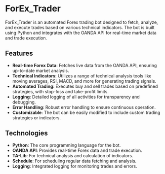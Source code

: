 # ForEx_Trader

ForEx_Trader is an automated Forex trading bot designed to fetch, analyze, and execute trades based on various technical indicators. The bot is built using Python and integrates with the OANDA API for real-time market data and trade execution.

## Features

- **Real-time Forex Data**: Fetches live data from the OANDA API, ensuring up-to-date market analysis.
- **Technical Indicators**: Utilizes a range of technical analysis tools like moving averages, RSI, MACD, and more for generating trading signals.
- **Automated Trading**: Executes buy and sell trades based on predefined strategies, with stop-loss and take-profit limits.
- **Logging**: Detailed logging of all activities for transparency and debugging.
- **Error Handling**: Robust error handling to ensure continuous operation.
- **Customizable**: The bot can be easily modified to include custom trading strategies or indicators.

## Technologies

- **Python**: The core programming language for the bot.
- **OANDA API**: Provides real-time Forex data and trade execution.
- **TA-Lib**: For technical analysis and calculation of indicators.
- **Schedule**: For scheduling regular data fetching and analysis.
- **Logging**: Integrated logging for monitoring trades and errors.
